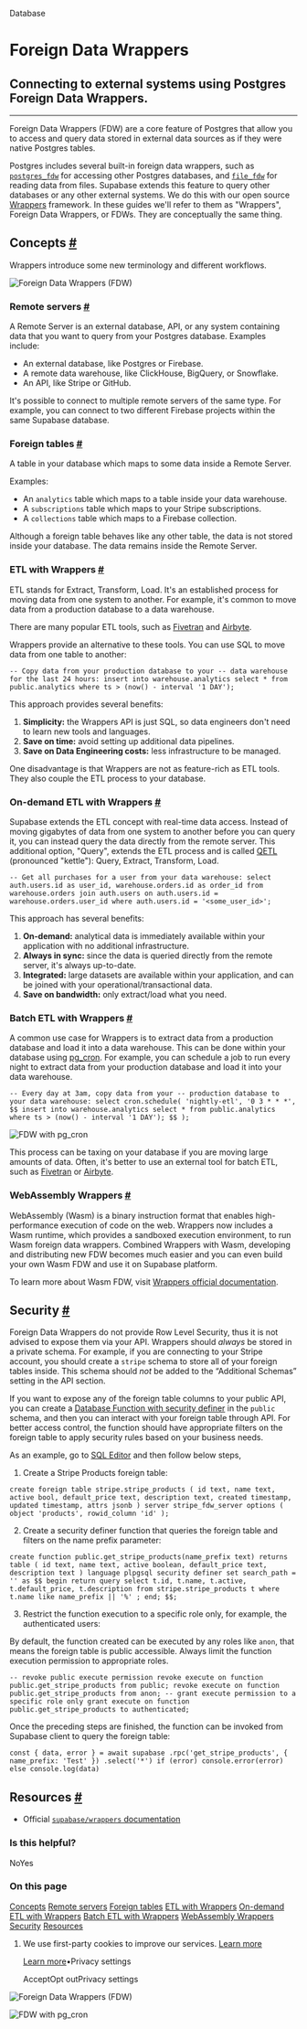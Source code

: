 Database

# Foreign Data Wrappers

## Connecting to external systems using Postgres Foreign Data Wrappers.

* * *

Foreign Data Wrappers (FDW) are a core feature of Postgres that allow you to access and query data stored in external data sources as if they were native Postgres tables.

Postgres includes several built-in foreign data wrappers, such as [`postgres_fdw`](https://www.postgresql.org/docs/current/postgres-fdw.html) for accessing other Postgres databases, and [`file_fdw`](https://www.postgresql.org/docs/current/file-fdw.html) for reading data from files. Supabase extends this feature to query other databases or any other external systems. We do this with our open source [Wrappers](https://github.com/supabase/wrappers) framework. In these guides we'll refer to them as "Wrappers", Foreign Data Wrappers, or FDWs. They are conceptually the same thing.

## Concepts [\#](https://supabase.com/docs/guides/database/extensions/wrappers/overview\#concepts)

Wrappers introduce some new terminology and different workflows.

![Foreign Data Wrappers (FDW)](https://supabase.com/docs/_next/image?url=%2Fdocs%2Fimg%2Fdatabase%2Fforeign-data-wrappers%2Fextracting-data--light.png&w=3840&q=75&dpl=dpl_9xAnUGkSbk4dufV62sNRezafXykJ)

### Remote servers [\#](https://supabase.com/docs/guides/database/extensions/wrappers/overview\#remote-servers)

A Remote Server is an external database, API, or any system containing data that you want to query from your Postgres database. Examples include:

- An external database, like Postgres or Firebase.
- A remote data warehouse, like ClickHouse, BigQuery, or Snowflake.
- An API, like Stripe or GitHub.

It's possible to connect to multiple remote servers of the same type. For example, you can connect to two different Firebase projects within the same Supabase database.

### Foreign tables [\#](https://supabase.com/docs/guides/database/extensions/wrappers/overview\#foreign-tables)

A table in your database which maps to some data inside a Remote Server.

Examples:

- An `analytics` table which maps to a table inside your data warehouse.
- A `subscriptions` table which maps to your Stripe subscriptions.
- A `collections` table which maps to a Firebase collection.

Although a foreign table behaves like any other table, the data is not stored inside your database. The data remains inside the Remote Server.

### ETL with Wrappers [\#](https://supabase.com/docs/guides/database/extensions/wrappers/overview\#etl-with-wrappers)

ETL stands for Extract, Transform, Load. It's an established process for moving data from one system to another. For example, it's common to move data from a production database to a data warehouse.

There are many popular ETL tools, such as [Fivetran](https://fivetran.com/) and [Airbyte](https://airbyte.io/).

Wrappers provide an alternative to these tools. You can use SQL to move data from one table to another:

`
-- Copy data from your production database to your
-- data warehouse for the last 24 hours:
insert into warehouse.analytics
select * from public.analytics
where ts > (now() - interval '1 DAY');
`

This approach provides several benefits:

1. **Simplicity:** the Wrappers API is just SQL, so data engineers don't need to learn new tools and languages.
2. **Save on time:** avoid setting up additional data pipelines.
3. **Save on Data Engineering costs:** less infrastructure to be managed.

One disadvantage is that Wrappers are not as feature-rich as ETL tools. They also couple the ETL process to your database.

### On-demand ETL with Wrappers [\#](https://supabase.com/docs/guides/database/extensions/wrappers/overview\#on-demand-etl-with-wrappers)

Supabase extends the ETL concept with real-time data access. Instead of moving gigabytes of data from one system to another before you can query it, you can instead query the data directly from the remote server. This additional option, "Query", extends the ETL process and is called [QETL](https://www.sciencedirect.com/science/article/abs/pii/S0169023X1730438X) (pronounced "kettle"): Query, Extract, Transform, Load.

`
-- Get all purchases for a user from your data warehouse:
select
auth.users.id as user_id,
warehouse.orders.id as order_id
from
warehouse.orders
join
auth.users on auth.users.id = warehouse.orders.user_id
where
auth.users.id = '<some_user_id>';
`

This approach has several benefits:

1. **On-demand:** analytical data is immediately available within your application with no additional infrastructure.
2. **Always in sync:** since the data is queried directly from the remote server, it's always up-to-date.
3. **Integrated:** large datasets are available within your application, and can be joined with your operational/transactional data.
4. **Save on bandwidth:** only extract/load what you need.

### Batch ETL with Wrappers [\#](https://supabase.com/docs/guides/database/extensions/wrappers/overview\#batch-etl-with-wrappers)

A common use case for Wrappers is to extract data from a production database and load it into a data warehouse. This can be done within your database using [pg\_cron](https://supabase.com/docs/guides/database/extensions/pg_cron). For example, you can schedule a job to run every night to extract data from your production database and load it into your data warehouse.

`
-- Every day at 3am, copy data from your
-- production database to your data warehouse:
select cron.schedule(
'nightly-etl',
'0 3 * * *',
$$
    insert into warehouse.analytics
    select * from public.analytics
    where ts > (now() - interval '1 DAY');
$$
);
`

![FDW with pg_cron](https://supabase.com/docs/_next/image?url=%2Fdocs%2Fimg%2Fdatabase%2Fforeign-data-wrappers%2Fextracting-data-pgcron--light.png&w=3840&q=75&dpl=dpl_9xAnUGkSbk4dufV62sNRezafXykJ)

This process can be taxing on your database if you are moving large amounts of data. Often, it's better to use an external tool for batch ETL, such as [Fivetran](https://fivetran.com/) or [Airbyte](https://airbyte.io/).

### WebAssembly Wrappers [\#](https://supabase.com/docs/guides/database/extensions/wrappers/overview\#webassembly-wrappers)

WebAssembly (Wasm) is a binary instruction format that enables high-performance execution of code on the web. Wrappers now includes a Wasm runtime, which provides a sandboxed execution environment, to run Wasm foreign data wrappers. Combined Wrappers with Wasm, developing and distributing new FDW becomes much easier and you can even build your own Wasm FDW and use it on Supabase platform.

To learn more about Wasm FDW, visit [Wrappers official documentation](https://supabase.github.io/wrappers/).

## Security [\#](https://supabase.com/docs/guides/database/extensions/wrappers/overview\#security)

Foreign Data Wrappers do not provide Row Level Security, thus it is not advised to expose them via your API. Wrappers should _always_ be stored in a private schema. For example, if you are connecting to your Stripe account, you should create a `stripe` schema to store all of your foreign tables inside. This schema should _not_ be added to the “Additional Schemas” setting in the API section.

If you want to expose any of the foreign table columns to your public API, you can create a [Database Function with security definer](https://supabase.com/docs/guides/database/functions#security-definer-vs-invoker) in the `public` schema, and then you can interact with your foreign table through API. For better access control, the function should have appropriate filters on the foreign table to apply security rules based on your business needs.

As an example, go to [SQL Editor](https://supabase.com/dashboard/project/_/sql/new) and then follow below steps,

1. Create a Stripe Products foreign table:



`
create foreign table stripe.stripe_products (
id text,
name text,
active bool,
default_price text,
description text,
created timestamp,
updated timestamp,
attrs jsonb
)
server stripe_fdw_server
options (
       object 'products',
       rowid_column 'id'
);
`

2. Create a security definer function that queries the foreign table and filters on the name prefix parameter:



`
create function public.get_stripe_products(name_prefix text)
returns table (
id text,
name text,
active boolean,
default_price text,
description text
)
language plpgsql
security definer set search_path = ''
as $$
begin
return query
select
       t.id,
       t.name,
       t.active,
       t.default_price,
       t.description
from
       stripe.stripe_products t
where
       t.name like name_prefix || '%'
;
end;
$$;
`

3. Restrict the function execution to a specific role only, for example, the authenticated users:





By default, the function created can be executed by any roles like `anon`, that means the
foreign table is public accessible. Always limit the function execution permission to
appropriate roles.







`
   -- revoke public execute permission
revoke execute on function public.get_stripe_products from public;
revoke execute on function public.get_stripe_products from anon;
   -- grant execute permission to a specific role only
grant execute on function public.get_stripe_products to authenticated;
`


Once the preceding steps are finished, the function can be invoked from Supabase client to query the foreign table:

`
const { data, error } = await supabase
.rpc('get_stripe_products', { name_prefix: 'Test' })
.select('*')
if (error) console.error(error)
else console.log(data)
`

## Resources [\#](https://supabase.com/docs/guides/database/extensions/wrappers/overview\#resources)

- Official [`supabase/wrappers` documentation](https://supabase.github.io/wrappers/)

### Is this helpful?

NoYes

### On this page

[Concepts](https://supabase.com/docs/guides/database/extensions/wrappers/overview#concepts) [Remote servers](https://supabase.com/docs/guides/database/extensions/wrappers/overview#remote-servers) [Foreign tables](https://supabase.com/docs/guides/database/extensions/wrappers/overview#foreign-tables) [ETL with Wrappers](https://supabase.com/docs/guides/database/extensions/wrappers/overview#etl-with-wrappers) [On-demand ETL with Wrappers](https://supabase.com/docs/guides/database/extensions/wrappers/overview#on-demand-etl-with-wrappers) [Batch ETL with Wrappers](https://supabase.com/docs/guides/database/extensions/wrappers/overview#batch-etl-with-wrappers) [WebAssembly Wrappers](https://supabase.com/docs/guides/database/extensions/wrappers/overview#webassembly-wrappers) [Security](https://supabase.com/docs/guides/database/extensions/wrappers/overview#security) [Resources](https://supabase.com/docs/guides/database/extensions/wrappers/overview#resources)

1. We use first-party cookies to improve our services. [Learn more](https://supabase.com/privacy#8-cookies-and-similar-technologies-used-on-our-european-services)



   [Learn more](https://supabase.com/privacy#8-cookies-and-similar-technologies-used-on-our-european-services)•Privacy settings





   AcceptOpt outPrivacy settings


![Foreign Data Wrappers (FDW)](https://supabase.com/docs/_next/image?url=%2Fdocs%2Fimg%2Fdatabase%2Fforeign-data-wrappers%2Fextracting-data--light.png&w=3840&q=75&dpl=dpl_9xAnUGkSbk4dufV62sNRezafXykJ)

![FDW with pg_cron](https://supabase.com/docs/_next/image?url=%2Fdocs%2Fimg%2Fdatabase%2Fforeign-data-wrappers%2Fextracting-data-pgcron--light.png&w=3840&q=75&dpl=dpl_9xAnUGkSbk4dufV62sNRezafXykJ)